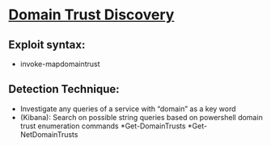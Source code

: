 # [Domain Trust Discovery](https://attack.mitre.org/techniques/T1482/)

## Exploit syntax:
* invoke-mapdomaintrust

## Detection Technique:
* Investigate any queries of a service with “domain” as a key word
* (Kibana): Search on possible string queries based on powershell domain trust enumeration commands
	*Get-DomainTrusts
	*Get-NetDomainTrusts